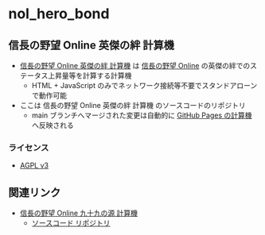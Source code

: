 # nol_hero_bond

## 信長の野望 Online 英傑の絆 計算機

- [信長の野望 Online 英傑の絆 計算機](https://minorusekine.github.io/nol_hero_bond/) は [信長の野望 Online](https://www.gamecity.ne.jp/nol/) の英傑の絆でのステータス上昇量等を計算する計算機
  - HTML + JavaScript のみでネットワーク接続等不要でスタンドアローンで動作可能
- ここは 信長の野望 Online 英傑の絆 計算機 のソースコードのリポジトリ
  - main ブランチへマージされた変更は自動的に [GitHub Pages の計算機](https://minorusekine.github.io/nol_hero_bond/) へ反映される

### ライセンス

- [AGPL v3](LICENSE)

## 関連リンク

- [信長の野望 Online 九十九の源 計算機](https://minorusekine.github.io/nol_tsukumo/)
   - [ソースコード リポジトリ](https://github.com/MinoruSekine/nol_tsukumo)
